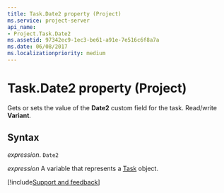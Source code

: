```yaml
---
title: Task.Date2 property (Project)
ms.service: project-server
api_name:
- Project.Task.Date2
ms.assetid: 97342ec9-1ec3-be61-a91e-7e516c6f8a7a
ms.date: 06/08/2017
ms.localizationpriority: medium
---
```



# Task.Date2 property (Project)

Gets or sets the value of the **Date2** custom field for the task. Read/write **Variant**.


## Syntax

_expression_. `Date2`

_expression_ A variable that represents a [Task](./Project.Task.md) object.

[!include[Support and feedback](~/includes/feedback-boilerplate.md)]